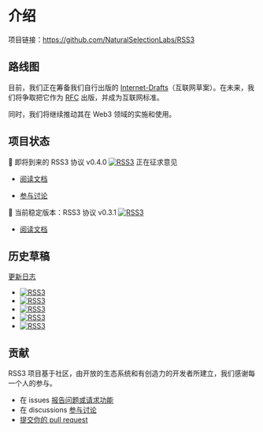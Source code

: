 # 介绍

项目链接：<https://github.com/NaturalSelectionLabs/RSS3>

## 路线图

目前，我们正在筹备我们自行出版的 [Internet-Drafts](https://www.ietf.org/how/ids/)（互联网草案）。在未来，我们将争取把它作为 [RFC](https://www.ietf.org/standards/rfcs/) 出版，并成为互联网标准。

同时，我们将继续推动其在 Web3 领域的实施和使用。

## 项目状态

🔭 即将到来的 RSS3 协议 v0.4.0 [![RSS3](https://badge.rss3.workers.dev/?version=v0.4.0--rc.1)](./v0.4.0-rc.1.md) 正在征求意见

- [阅读文档](./v0.4.0-rc.1.html)

- [参与讨论](https://github.com/NaturalSelectionLabs/RSS3-Protocol/discussions/32)

🔬 当前稳定版本：RSS3 协议 v0.3.1 [![RSS3](https://badge.rss3.workers.dev/?version=v0.3.1)](./v0.3.1.md)

- [阅读文档](./v0.3.1.md)

## 历史草稿

[更新日志](https://github.com/NaturalSelectionLabs/RSS3/blob/main/CHANGELOG.md)

- [![RSS3](https://badge.rss3.workers.dev/?version=v0.3.0)](./v0.3.0.md)
- [![RSS3](https://badge.rss3.workers.dev/?version=v0.2.0)](./v0.3.0.md)
- [![RSS3](https://badge.rss3.workers.dev/?version=v0.1.1)](./v0.3.0.md)
- [![RSS3](https://badge.rss3.workers.dev/?version=v0.1.0)](./v0.3.0.md)
- [![RSS3](https://badge.rss3.workers.dev/?version=v0.1.0--alpha.0)](./v0.3.0.md)

## 贡献

RSS3 项目基于社区，由开放的生态系统和有创造力的开发者所建立，我们感谢每一个人的参与。

- 在 issues [报告问题或请求功能](https://github.com/NaturalSelectionLabs/RSS3/issues)
- 在 discussions [参与讨论](https://github.com/NaturalSelectionLabs/RSS3/discussions)
- [提交你的 pull request](https://github.com/NaturalSelectionLabs/RSS3/pulls)
